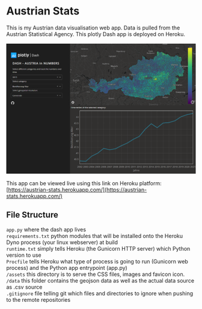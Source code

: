 # Austrian Stats
This is my Austrian data visualisation web app. Data is pulled from the Austrian Statistical Agency.
This plotly Dash app is deployed on Heroku.<br><br>
<img src="img/dash-app-screenshot.PNG" alt="Deployed dash app" width="950"/>

This app can be viewed live using this link on Heroku platform: [https://austrian-stats.herokuapp.com/](https://austrian-stats.herokuapp.com/)

## File Structure

`app.py` where the dash app lives <br>
`requirements.txt` python modules that will be installed onto the Heroku Dyno process (your linux webserver) at build <br>
`runtime.txt` simply tells Heroku (the Gunicorn HTTP server) which Python version to use <br>
`Procfile` tells Heroku what type of process is going to run (Gunicorn web process) and the Python app entrypoint (app.py) <br>
`/assets` this directory is to serve the CSS files, images and favicon icon. <br>
`/data` this folder contains the geojson data as well as the actual data source as .csv source <br>
`.gitignore` file telling git which files and directories to ignore when pushing to the remote repositories <br>
